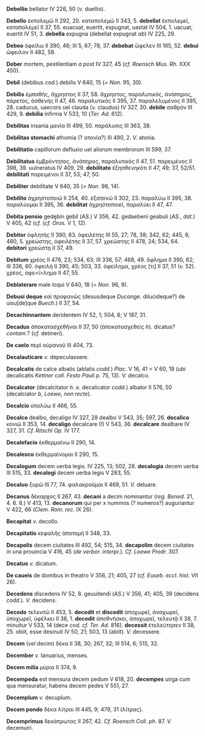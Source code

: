 **Debellio** bellator IV 226, 50 (*v.* duellio).

**Debello** ἐκπολεμῶ II 292, 20. καταπολεμῶ II 343, 5. **debellat**
ἐκπολεμεῖ, καταπολεμεῖ II 37, 55. euacuat, euertit, expugnat, uastat IV
504, 1. uacuat, euertit IV 51, 3. **debella** expugna (debellat expugnat
*ab*) IV 225, 29.

**Debeo** ὀφείλω II 390, 46; III 5, 67; 78, 37. **debebat** ὤφελεν III
165, 52. **debui** ὤφειλον II 482, 59.

**Deber** mortem, pestilentiam *a post* IV 327, 45 (*cf. Roensch Mus.
Rh.* XXX 450).

**Debil** (debibus *cod.*) debilis V 640, 15 (*= Non.* 95, 30).

**Debilis** ἐμπαθής, ἄχρηστος II 37, 58. ἄχρηστος, παραλυτικός,
ἀνάπηρος, πάρετος, ἀσθενής II 47, 46. παραλυτικός II 395, 37.
παραλελυμένος II 395, 28. caducus, uaecors uel clauda (*v.* claudus) IV
327, 30. **debile** σαθρόν III 429, 9. **debilia** infirma V 533, 10
(*Ter. Ad.* 612).

**Debilitas** insania μανία III 499, 50. παράλυσις III 363, 38.

**Debilitas stomachi** athomia (? ατονία?) III 490, 2. *V.* atonia.

**Debilitatio** capillorum defluxio uel aliorum membrorum III 599, 37.

**Debilitatus** ἐμβρόντητος, ἀνάπηρος, παραλυτικός II 47, 51. παρειμένος
II 398, 39. uulneratus IV 409, 29. **debilitato** ἐξησθενηκότι II 47,
49; 37, 52/51. **debilitati** παρειμένοι II 37, 53; 47, 50.

**Debiliter** debilitate V 640, 35 (= *Non.* 98, 14).

**Debilito** ἀχρηστοποιῶ II 254, 40. ἐξατονῶ II 302, 23. παραλύω II 395,
38. παραλύομαι II 395, 36. **debilitat** ἀχρηστοποιεῖ, παραλύει II 47,
47.

**Debita pensio** gedębin gebil (*AS.*) V 356, 42. gedaebeni geabuli
(*AS.*, *dat.*) V 405, 42 (*cf.* (*cf. Oros.* V 1, 12).

**Debitor** ὀφλητής II 390, 63. ὀφειλέτης III 55, 27; 78, 38; 342, 62;
445, 8; 480, 5. χρεώστης, ὀφειλέτης II 37, 57. χρεώστης II 478, 24; 534,
64. **debitori** χρεώστῃ II 37, 49.

**Debitum** χρέος II 478, 23; 534, 63; III 336, 57; 468, 49. ὄφλημα II
390, 62; III 336, 60. ὀφειλή II 390, 45; 503, 33. ὀφείλημα, χρέος [τι]
II 37, 51 (*v.* 52). χρέος, ὀφε\<ί\>λημα II 47, 55.

**Deblaterare** male loqui V 640, 18 (= *Non.* 96, 9).

**Debusi deque** καὶ προφανῶς (desusdeque *Ducange.* dilucideque?) de
uisu[de]que *Buech.*) II 37, 54.

**Decachinnantem** deridentem IV 52, 1; 504, 8; V 187, 31.

**Decadus** ἀποκατασχεθῆναι II 37, 50 (ἀποκατασχεθείς *h*). dicatus?
*contam.*? (*cf.* detineri).

**De caelo** περὶ οὐρανοῦ III 404, 73.

**Decalauticare** *v.* depeculassere.

**Decalcatis** de calce albatis (ablatis *codd.*) *Plac.* V 16, 41 = V
60, 19 (*ubi* decalicatis *Kettner coll. Festo Pauli p.* 75, 13). *V.*
decalco.

**Decalcator** (decalcitator *h. e.* decalicator *codd.*) albator II
576, 50 (decalciator *b, Loewe, non recte*).

**Decalcio** ὑπολύω II 466, 55.

**Decalco** dealbo, decaligo IV 327, 28 dealbo V 543, 35; 597, 26.
**decalico** κονιῶ II 353, 14. **decaligo** decalcare (!) V 543, 36.
**decalcare** dealbare IV 327, 31. *Cf. Ritschl Op.* IV 177.

**Decalefacio** ἐκθερμαίνω II 290, 14.

**Decalesco** ἐκθερμαίνομαι II 290, 15.

**Decalogum** decem uerba legis. IV 225, 13; 502, 28. **decalogia**
decem uerba III 515, 33. **decalogi** decem uerba legis V 283, 55.

**Decaluo** ξυρῶ III 77, 74. φαλακροῦμαι II 469, 51. *V.* deluare.

**Decanus** δέκαρχος II 267, 43. **decani** a decim nominantur (*reg.*
*Bened.* 21, 4. 6. 8.) V 413, 13. **decanorum** qui per x nummos (?
numeros?) auguriantur V 422, 66 (*Clem. Rom. rec.* IX 26).

**Becapitat** *v.* decollo.

**Decapitatio** κεφαλῆς ἀποτομή II 348, 33.

**Decapolis** decem ciuitates III 492, 54; 515, 34. **decapolim** decem
ciuitates in una prouincia V 416, 45 (*de verbor. interpr.*). *Cf. Loewe
Prodr.* 307.

**Decatus** *v.* dicatum.

**De caueis** de domibus in theatro V 356, 21; 405, 27 (*cf. Euseb.
eccl. hist.* VII 26).

**Decedens** discedens IV 52, 8. geuuitendi (*AS.*) V 356, 41; 405, 39
(decidens *codd.*). *V.* decidens.

**Decedo** τελευτῶ II 453, 5. **decedit** et **discedit** ἀποχωρεῖ,
ἀναχωρεῖ, ὑποχωρεῖ, ὑφέλκει II 38, 1. **decedit** ἀποθνήσκει, ἀποχωρεῖ,
τελευτᾷ II 38, 7. minuitur V 533, 14 (dece *cod. cf. Ter. Ad.* 816).
**decessit** ἐτελεύτησεν II 38, 25. obiit, esse desinuit IV 50, 21; 503,
13 (abiit). *V.* decessere.

**Decem** (*vel* decim) δέκα II 38, 30; 267, 32; III 514, 6; 515, 32.

**December** *v.* Ianuarius, menses.

**Decem milia** μύρια II 374, 9.

**Decempeda** est mensura decem pedum V 618, 20. **decempes** uirga cum
qua mensuratur, habens decem pedes V 551, 27.

**Decemplum** *v.* decuplum.

**Decem pondo** δέκα λίτραι III 445, 9; 479, 31 (λίτρας).

**Decemprimus** δεκάπρωτος II 267, 42. *Cf. Roensch Coll. ph.* 87. *V.*
decemuiri.
